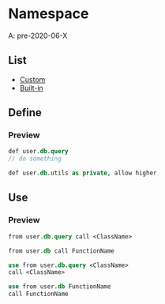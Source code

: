 # Namespace
A: pre-2020-06-X

## List
- [Custom](Namespace/Custom.md)
- [Built-in](Namespace/Built-in/Index.md)

## Define
### Preview
```do
def user.db.query
// do something
```
```do
def user.db.utils as private, allow higher
```

## Use
### Preview
```do
from user.db.query call <ClassName>
```
```do
from user.db call FunctionName
```

```do
use from user.db.query <ClassName>
call <ClassName>
```
```do
use from user.db FunctionName
call FunctionName
```
